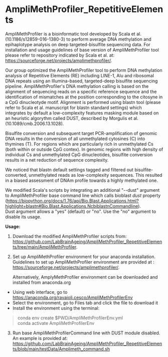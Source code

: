 # AmpliMethProfiler_RepetitiveElements
AmpliMethProfiler is a bioinformatic tool developed by Scala et al. (10.1186/s12859-016-1380-3) to perform average DNA methylation and epihaplotype analysis on deep targeted-bisulfite sequencing data.
For installation and usage guidelines of base version of AmpliMethProfiler tool please refer to repository indicated by Scala et al. at: https://sourceforge.net/projects/amplimethprofiler/.

Our group optimized the AmpliMethProfiler tool to perform DNA methylation analysis of Repetitive Elements (RE) including LINE-1, Alu and ribosomal DNA repeats using an Illumina-based, targeted-deep bisulfite sequencing pipeline. 
AmpliMethProfiler's DNA methylation calling is based on the alignment of sequencing reads on a specific reference sequence and the identification of mismatches at the position corresponding to the citosyne in a CpG dinucleotyde motif. Alignment is performed using blastn tool (please refer to Scala et al. manuscript for blastn standard settings) which integrates by default a low-complexity features masking module based on an heuristic algorythm called DUST, described by Morgulis et al. (10.1089/cmb.2006.13.1028).   

Bisulfite conversion and subsequent target PCR-amplification of genomic DNA results in the conversion of all unmethylated cytosines (C) into thymines (T). 
For regions which are particularly rich in unmethylated Cs (both within or outside CpG contex). In genomic regions with high density of individual Cs and unmethylated CpG dinucleotides, bisulfite conversion results in a net reduction of sequence complexity.  

We noticed that blastn default settings tagged and filtered out bisulfite-converted, unmethylated reads as low-complexity sequences. This resulted in a biased assessment of DNAm profile towards a highly methylated one.  

We modified Scala's scripts by integrating an additional "--dust" argument to AmpliMethProfiler base command line which calls bioblast _dust_ property (https://biopython.org/docs/1.76/api/Bio.Blast.Applications.html?highlight=blastn#Bio.Blast.Applications.NcbiblastnCommandline).   
Dust argument allows a "yes" (default) or "no". Use the "no" argument to disable its usage.

**Usage:** 

1. Download the modified AmpliMethProfiler scripts from:
https://github.com/LabBrainAgeing/AmpliMethProfiler_RepetitiveElements/tree/main/AmpliMethProfiler.

2. Set up AmpliMethProfiler environment for your anaconda installation. Guidelines to set up AmpliMethProfiler environment are provided at : https://sourceforge.net/projects/amplimethprofiler/.  

    Alternatively, AmplyMethProfiler environment can be downloaded and installed from anaconda.org
  - Using web interface, go to https://anaconda.org/ravaioli.cesco/AmpliMethProfilerEnv
  - Select the environment, go to Files tab and click the file to download it
  - Install the environment using the terminal:

> conda env create $PWD/AmpliMethProfilerEnv.yml   
> conda activate AmpliMethProfilerEnv

3) Run base AmpliMethProfilerCommand line with DUST module disabled.  
An example is provided at: https://github.com/LabBrainAgeing/AmpliMethProfiler_RepetitiveElements/blob/main/testData/Amplimeth_command.sh
